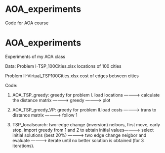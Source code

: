 # AOA_experiments
Code for AOA course
# AOA_experiments
Experiments of my AOA class

Data: 
  Problem I-TSP_100Cities.xlsx locations of 100 cities
  
  Problem II-Virtual_TSP100Cities.xlsx cost of edges between cities
  
Code:
  1. AOA_TSP_greedy: 
     greedy for problem I. load locations ————> calculate the distance matrix ————> greedy ————> plot
     
  2. AOA_TSP_greedy_VP: 
     greedy for problem II.load costs ————> trans to distance matrix ————> follow 1
     
  3. TSP_localsearch: two-edge change (inversion) neibors, first move, early stop.
     import greedy from 1 and 2 to abtain initial values————> select initial solutions (best 20%) ————> two edge change neigbor and evaluate ————> iterate until no better solution is obtained (for 3 iterations).
